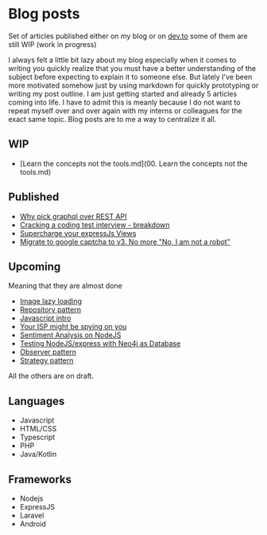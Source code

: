 # Blog posts
Set of articles published either on my blog or on [dev.to](https://dev.to) some of them are still WIP (work in progress)

I always felt a little bit lazy about my blog especially when it comes to writing you quickly realize that you must have a better understanding of the subject before expecting to explain it to someone else. But lately I've been more motivated somehow just by using markdown for quickly prototyping or writing my post outline. I am just getting started and already 5 articles coming into life. I have to admit this is meanly because I do not want to repeat myself over and over again with my interns or colleagues for the exact same topic. Blog posts are to me a way to centralize it all.


## WIP
- [Learn the concepts not the tools.md](00. Learn the concepts not the tools.md)


## Published
- [Why pick graphql over REST API](why_pick_graphql_over_rest_api/why_pick_graphql_over_rest_api.md)
- [Cracking a coding test interview - breakdown](cracking_a_coding_test_interview_breakdown.md)
- [Supercharge your expressJs Views](supercharge_your_expressjs.md)
- [Migrate to google captcha to v3. No more "No, I am not a robot"](migrate_to_google_captcha_to_v3.md)


## Upcoming
Meaning that they are almost done
- [Image lazy loading](image_lazy_loading/image_lazy_loading.md)
- [Repository pattern](repository_pattern/index.md)
- [Javascript intro](javascript_intro/index.md)
- [Your ISP might be spying on you](your_isp_might_be_spying_on_you/index.md) 
- [Sentiment Analysis on NodeJS](sentiment_analysis_on_nodejs/index.md)
- [Testing NodeJS/express with Neo4j as Database](testing_nodejs/index.md)
- [Observer pattern](observer_pattern/index.md)
- [Strategy pattern](strategy_pattern/index.md)

All the others are on draft.

## Languages
- Javascript
- HTML/CSS
- Typescript
- PHP
- Java/Kotlin

## Frameworks
- Nodejs
- ExpressJS
- Laravel
- Android

